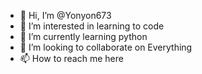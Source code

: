 - 👋 Hi, I’m @Yonyon673
- 👀 I’m interested in learning to code
- 🌱 I’m currently learning python
- 💞️ I’m looking to collaborate on Everything 
- 📫 How to reach me here

<!---
Yonyon673/Yonyon673 is a ✨ special ✨ repository because its `README.md` (this file) appears on your GitHub profile.
You can click the Preview link to take a look at your changes.
--->
